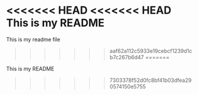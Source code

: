 <<<<<<< HEAD
<<<<<<< HEAD
This is my README
=======
This is my readme file
>>>>>>> aaf62a112c5933e19cebcf1239d1cb7c267b6d47
=======

This is my README
>>>>>>> 7303378f52d0fc8bf41b03dfea290574150e5755
